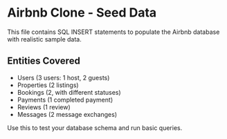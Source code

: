 # Airbnb Clone - Seed Data

This file contains SQL INSERT statements to populate the Airbnb database with realistic sample data.

## Entities Covered

- Users (3 users: 1 host, 2 guests)
- Properties (2 listings)
- Bookings (2, with different statuses)
- Payments (1 completed payment)
- Reviews (1 review)
- Messages (2 message exchanges)

Use this to test your database schema and run basic queries.
